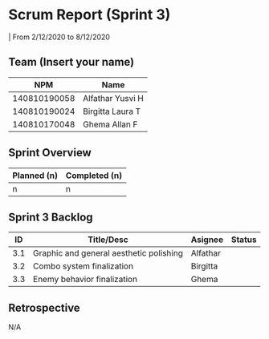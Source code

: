 # Scrum Report (Sprint 3)
| From 2/12/2020 to 8/12/2020

## Team (Insert your name)
| NPM           | Name        |
| ------------- |-------------|
| 140810190058  | Alfathar Yusvi H |
| 140810190024  | Birgitta Laura T |
| 140810170048  | Ghema Allan F    |

## Sprint Overview
| Planned (n)   | Completed (n) |
| ------------- |-------------- |
| n             | n             |

## Sprint 3 Backlog

| ID  | Title/Desc | Asignee | Status |
| --- | ---------- | ------- | ------ |
| 3.1 | Graphic and general aesthetic polishing |Alfathar |
| 3.2 | Combo system finalization |Birgitta |
| 3.3 | Enemy behavior finalization |Ghema |

## Retrospective 

N/A

